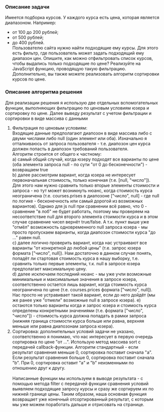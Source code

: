 ### Описание задачи

Имеется подборка курсов. У каждого курса есть цена, которая является диапазоном.
Например:

-   от 100 до 200 рублей;
-   от 500 рублей;
-   до 400 рублей. <br>
    Пользователю сайта нужно найти подходящие ему курсы. Для этого есть фильтр, где пользователь может задать подходящий ему диапазон цен.
    Опишите, как можно отфильтровать список курсов, чтобы выдались только подходящие по цене? Реализуйте на JavaScript функцию, проводящую такую фильтрацию.
    Дополнительно, вы также можете реализовать алгоритм сортировки курсов по цене.

### Описание алгоритма решения

Для реализации решения я использую две отдельных вспомогательных функции, выполняющих фильтрацию по ценовым условиям юзера и сортировку по цене. Далее выведу результат с учетом фильтрации и сортировки в виде массива с данными<br/>

1. Фильтрация по ценовым условиям: <br/>
   Входящие данные предполагают диапозон в виде массива либо с двуми числами либо null (один элемент или оба). Изначально я отталкиваюсь от запроса пользователя - т.е. диапозон цен курса должен попасть в диапозон требований пользователя.<br/>
   Алгоритм строится от общего к частному:<br/>
   a) самый общий случай, когда юзеру подходят все варианты по цене (оба элемента запроса null - по сути "от 0 до бесконечности") - возвращаем true <br/>
   b) далее рассмотрим вариант, когда юзера не интересует первоначальная стоимость, только конечная (т.е. [null, "число"]). Для этого нам нужно сравнить только вторые элементы стоимости и запроса - но тут может возникнуть нюанс, когда стоимость курса неограничена (т.е. courses.prises в диапозоне ["число", null] - где null по логике - бесконечность или самый дорогой из возможных вариантов). Однако для js null при сравнении всё равно, что 0 - сравнение "в лоб" не будет работать, поэтому мы проверяем на несоответствие null для второго элемента стоимости курса и в этом случае сравнение чисел вернёт true/false. А т.к. пункт выше уже "отмёл" возможность одновременного null запроса юзера - мы просто пропускаем варианты, когда диапозон стоимости курса "до ..." равен null. <br/>
   c) далее логично проверить вариант, когда нас устраивают все варианты "от конкретной до любой цены" (т.е. запрос юзера формата ["число", null]). Нам достаточно в данном случае понять, попадёт ли стартовая стоимость курса в нашу выборку, т.е. сравнить только первые элементы, т.к. null в запросе юзера предполагает максимальную цену. <br/>
   d) далее исключаем последний нюанс - мы уже учли возможные минимальные и максимальные значения в запросе юзера, соответственно остается лишь вариант, когда стоимость курса неограничена по цене (т.е. courses.prices формата ["число", null]). Нас просто не устравивает такой вариант, если до него дойдёт (мы же ранее уже "отмели" возможные null в запросе юзера).
   e) остаются только варианты когда и запрос юзера и стоимость курса определены конкретными значениями (т.е. формата ["число", "число"]) - стоимость курса должна попадать в рамки запроса (нижняя граница стоимости курса больше или равна, верхняя меньше или равна диапозонам запроса юзера).
   <br>
2. Cортировка: дополнительных условий задачи не указано, соответственно я понимаю, что нас интересует в первую очередь сортировка по цене "от ...".
   Использую метод массива sort с передачей callback-функции. Алгоритм стандартный - если результат сравнения меньше 0, сортировка поставит сначала "a". Если результат сравнения больше 0, сортировка поставит сначала "b". При 0, сортировка оставит "a" и "b" неизменными по отношению друг к другу.
   <br/><br/>
   Написанные функции мы используем в выводе результата - с помощью метода filter с передачей функции сравнения условий выявляем подходящие запросу курсы и сразу же сортируем их по нижней границе цены. Таким образом, наша основная функция возвращает уже конечный отсортированный результат, с которым мы уже можем поработать дальше и отрисовать на странице.
